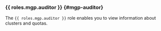 ### {{ roles.mgp.auditor }} {#mgp-auditor}

The `{{ roles.mgp.auditor }}` role enables you to view information about clusters and quotas.
